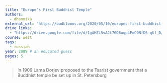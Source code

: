 ```yaml
---
title: "Europe's First Buddhist Temple"
authors:
  - dhammika
external_url: "https://budblooms.org/2020/05/10/europes-first-buddhist-temple/"
drive_links:
  - "https://drive.google.com/file/d/1gAHZL5vAJt7GD6uqp4PmC9NfD6-qUf_D/view?usp=drivesdk"
course: west
tags:
  - russian
year: 2009 # an educated guess
pages: 5
---
```


> In 1909 Lama Dorjev proposed to the Tsarist government that a Buddhist temple be set up in St. Petersburg

